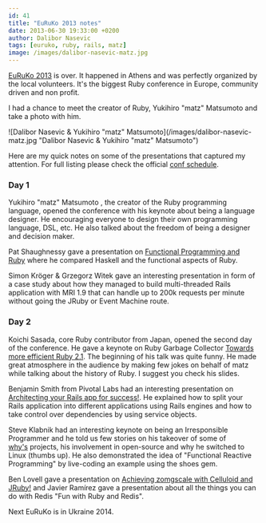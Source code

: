 ```yaml
---
id: 41
title: "EuRuKo 2013 notes"
date: 2013-06-30 19:33:00 +0200
author: Dalibor Nasevic
tags: [euruko, ruby, rails, matz]
image: /images/dalibor-nasevic-matz.jpg
---
```


[EuRuKo 2013](http://euruko2013.org/ "EuRuKo 2013") is over. It happened in Athens and was perfectly organized by the local volunteers. It's the biggest Ruby conference in Europe, community driven and non profit.

I had a chance to meet the creator of Ruby, Yukihiro "matz" Matsumoto and take a photo with him.

![Dalibor Nasevic & Yukihiro "matz" Matsumoto](/images/dalibor-nasevic-matz.jpg "Dalibor Nasevic & Yukihiro "matz" Matsumoto")

Here are my quick notes on some of the presentations that captured my attention. For full listing please check the official [conf schedule](http://euruko2013.org/schedule/ "EuRuKo 2013 schedule").

### Day 1

Yukihiro "matz" Matsumoto , the creator of the Ruby programming language, opened the conference with his keynote about being a language designer. He encouraging everyone to design their own programming language, DSL, etc. He also talked about the freedom of being a designer and decision maker.

Pat Shaughnessy gave a presentation on [Functional Programming and Ruby](https://speakerdeck.com/pat_shaughnessy/functional-programming-and-ruby "Functional Programming and Ruby") where he compared Haskell and the functional aspects of Ruby.

Simon Kröger & Grzegorz Witek gave an interesting presentation in form of a case study about how they managed to build multi-threaded Rails application with MRI 1.9 that can handle up to 200k requests per minute without going the JRuby or Event Machine route.

### Day 2

Koichi Sasada, core Ruby contributor from Japan, opened the second day of the conference. He gave a keynote on Ruby Garbage Collector [Towards more efficient Ruby 2.1](http://www.atdot.net/~ko1/activities/Euruko2013-ko1.pdf "Towards more efficient Ruby 2.1"). The beginning of his talk was quite funny. He made great atmosphere in the audience by making few jokes on behalf of matz while talking about the history of Ruby. I suggest you check his slides.

Benjamin Smith from Pivotal Labs had an interesting presentation on [Architecting your Rails app for success!](https://speakerdeck.com/benjaminleesmith/architecting-your-rails-app-for-success-euruko-2013 "Architecting your Rails app for success!"). He explained how to split your Rails application into different applications using Rails engines and how to take control over dependencies by using service objects. 

Steve Klabnik had an interesting keynote on being an Irresponsible Programmer and he told us few stories on his takeover of some of [why's](http://en.wikipedia.org/wiki/Why_the_lucky_stiff "why the lucky stiff") projects, his involvement in open-source and why he switched to Linux (thumbs up). He also demonstrated the idea of "Functional Reactive Programming" by live-coding an example using the shoes gem.

Ben Lovell gave a presentation on [Achieving zomgscale with Celluloid and JRuby!](https://speakerdeck.com/benlovell/achieving-zomgscale-with-celluloid-and-jruby "Achieving zomgscale with Celluloid and JRuby!") and Javier Ramírez gave a presentation about all the things you can do with Redis "Fun with Ruby and Redis".

Next EuRuKo is in Ukraine 2014.
